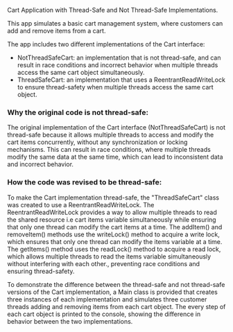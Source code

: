  Cart Application with Thread-Safe and Not Thread-Safe Implementations.

This app simulates a basic cart management system, where customers can add and remove items from a cart.

The app includes two different implementations of the Cart interface:
- NotThreadSafeCart: an implementation that is not thread-safe, and can result in race conditions and incorrect behavior when multiple threads access 
  the same cart object simultaneously.
- ThreadSafeCart: an implementation that uses a ReentrantReadWriteLock to ensure thread-safety when multiple threads access the same cart object.

### Why the original code is not thread-safe:
   The original implementation of the Cart interface (NotThreadSafeCart) is not thread-safe because it allows multiple threads to access and modify the 
    cart items concurrently, without any synchronization or locking mechanisms. This can result in race conditions, where multiple threads modify the 
    same data at the same time, which can lead to inconsistent data and incorrect behavior.

### How the code was revised to be thread-safe:
   To make the Cart implementation thread-safe, the "ThreadSafeCart" class was created to use a ReentrantReadWriteLock.
    The ReentrantReadWriteLock provides a way to allow multiple threads to read the shared resource i.e cart items variable simultaneously 
    while ensuring that only one thread can modify the cart items at a time.
    The addItem() and removeItem() methods use the writeLock() method to acquire a write lock, which ensures that only one thread can modify the 
    items variable at a time. The getItems() method uses the readLock() method to acquire a read lock, which allows multiple threads to read the 
    items variable simultaneously without interfering with each other., preventing race conditions and ensuring thread-safety.


To demonstrate the difference between the thread-safe and not thread-safe versions of the Cart implementation, a Main class is provided that creates 
three instances of each implementation and simulates three customer threads adding and removing items from each cart object. 
The every step of each cart object is printed to the console, showing the difference in behavior between the two implementations.
